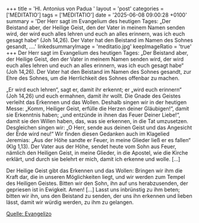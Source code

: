 +++
title = 'Hl. Antonius von Padua  '
layout = 'post'
categories = ['MEDITATIO']
tags = ['MEDITATIO']
date = '2025-06-08 09:00:28 +0100'
summary = 'Der Herr sagt im Evangelium des heutigen Tages: „Der Beistand aber, der Heilige Geist, den der Vater in meinem Namen senden wird, der wird euch alles lehren und euch an alles erinnern, was ich euch gesagt habe“ (Joh 14,26). Der Vater hat den Beistand im Namen des Sohnes gesandt, ....'
linkedsummaryImage = 'meditatio.jpg'
keepImageRatio = 'true'
+++
Der Herr sagt im Evangelium des heutigen Tages: „Der Beistand aber, der Heilige Geist, den der Vater in meinem Namen senden wird, der wird euch alles lehren und euch an alles erinnern, was ich euch gesagt habe“ (Joh 14,26). Der Vater hat den Beistand im Namen des Sohnes gesandt, zur Ehre des Sohnes, um die Herrlichkeit des Sohnes offenbar zu machen.<!--more-->
 
„Er wird euch lehren“, sagt er, damit ihr erkennt; er „wird euch erinnern“ (Joh 14,26) und euch ermahnen, damit ihr wollt. Die Gnade des Geistes verleiht das Erkennen und das Wollen. Deshalb singen wir in der heutigen Messe: „Komm, Heiliger Geist, erfülle die Herzen deiner Gläubigen!“, damit sie Erkenntnis haben; „und entzünde in ihnen das Feuer Deiner Liebe!“, damit sie den Willen haben, das, was sie erkennen, in die Tat umzusetzen. Desgleichen singen wir: „O Herr, sende aus deinen Geist und das Angesicht der Erde wird neu!“ Wir finden diesen Gedanken auch im Klagelied Jeremias: „Aus der Höhe sandte er Feuer, in meine Glieder ließ er es fallen“ (Klg 1,13). Der Vater aus der Höhe, sendet heute vom Sohn aus Feuer, nämlich den Heiligen Geist, in meine Glieder, in die Apostel, wie die Kirche erklärt, und durch sie belehrt er mich, damit ich erkenne und wolle. [...]
 
Der Heilige Geist gibt das Erkennen und das Wollen: Bringen wir ihm die Kraft dar, die in unseren Möglichkeiten liegt, und wir werden zum Tempel des Heiligen Geistes. Bitten wir den Sohn, ihn auf uns herabzusenden, der gepriesen ist in Ewigkeit. Amen! […] Lasst uns inbrünstig zu ihm beten; bitten wir ihn, uns den Beistand zu senden, der uns ihn erkennen und lieben lässt, damit wir würdig werden, zu ihm zu gelangen.



[Quelle: Evangelizo](https://evangeliumtagfuertag.org/DE/gospel)
